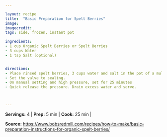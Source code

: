 ```yaml
---

layout: recipe
title:  "Basic Preparation for Spelt Berries"
image: 
imagecredit: 
tags: side, frozen, instant pot

ingredients:
- 1 cup Organic Spelt Berries or Spelt Berries
- 3 cups Water
- 1 tsp Salt (optional)


directions:
- Place rinsed spelt berries, 3 cups water and salt in the pot of a multi-cooker.
- Set the valve to sealing.
- On manual setting and high pressure, set for 25 minutes
- Quick release the pressure. Drain excess water and serve.



---
```


**Servings:** 4 | **Prep:** 5 min | **Cook:** 25 min | 

**Source:** https://www.bobsredmill.com/recipes/how-to-make/basic-preparation-instructions-for-organic-spelt-berries/
